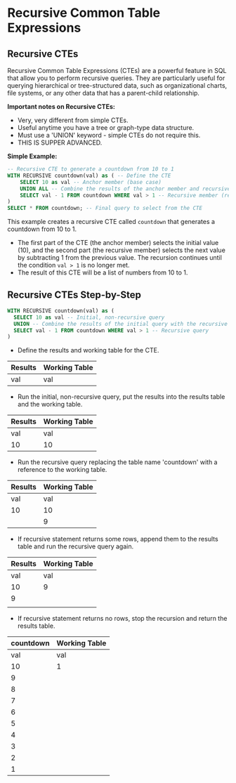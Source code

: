 # Recursive Common Table Expressions

## Recursive CTEs

Recursive Common Table Expressions (CTEs) are a powerful feature in SQL that allow you to perform recursive queries. They are particularly useful for querying hierarchical or tree-structured data, such as organizational charts, file systems, or any other data that has a parent-child relationship.

**Important notes on Recursive CTEs:**

- Very, very different from simple CTEs.
- Useful anytime you have a tree or graph-type data structure.
- Must use a 'UNION' keyword - simple CTEs do not require this.
- THIS IS SUPPER ADVANCED.

**Simple Example:**

```sql
-- Recursive CTE to generate a countdown from 10 to 1
WITH RECURSIVE countdown(val) as ( -- Define the CTE
    SELECT 10 as val -- Anchor member (base case)
    UNION ALL -- Combine the results of the anchor member and recursive member
    SELECT val - 1 FROM countdown WHERE val > 1 -- Recursive member (recursive case)
)
SELECT * FROM countdown; -- Final query to select from the CTE
```

This example creates a recursive CTE called `countdown` that generates a countdown from 10 to 1.

- The first part of the CTE (the anchor member) selects the initial value (10), and the second part (the recursive member) selects the next value by subtracting 1 from the previous value. The recursion continues until the condition `val > 1` is no longer met.
- The result of this CTE will be a list of numbers from 10 to 1.

## Recursive CTEs Step-by-Step

```sql
WITH RECURSIVE countdown(val) as (
  SELECT 10 as val -- Initial, non-recursive query
  UNION -- Combine the results of the initial query with the recursive query
  SELECT val - 1 FROM countdown WHERE val > 1 -- Recursive query
)
```

- Define the results and working table for the CTE.

| Results | Working Table |
| ------- | ------------- |
| val     | val           |

- Run the initial, non-recursive query, put the results into the results table and the working table.

| Results | Working Table |
| ------- | ------------- |
| val     | val           |
| 10      | 10            |

- Run the recursive query replacing the table name 'countdown' with a reference to the working table.

| Results | Working Table |
| ------- | ------------- |
| val     | val           |
| 10      | 10            |
|         | 9             |

- If recursive statement returns some rows, append them to the results table and run the recursive query again.

| Results | Working Table |
| ------- | ------------- |
| val     | val           |
| 10      | 9             |
| 9       |               |
|         |               |

- If recursive statement returns no rows, stop the recursion and return the results table.

| countdown | Working Table |
| --------- | ------------- |
| val       | val           |
| 10        | 1             |
| 9         |               |
| 8         |               |
| 7         |               |
| 6         |               |
| 5         |               |
| 4         |               |
| 3         |               |
| 2         |               |
| 1         |               |
